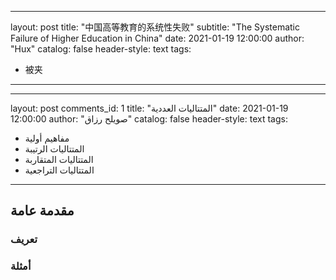 
---
layout:     post
title:      "中国高等教育的系统性失败"
subtitle:   "The Systematic Failure of Higher Education in China"
date:       2021-01-19 12:00:00
author:     "Hux"
catalog: false
header-style: text
tags:
  - 被夹
---
---
layout: post
comments_id: 1
title: "المتتاليات العددية"
date:     2021-01-19 12:00:00
author: "صويلح رزاق"
catalog: false
header-style: text
tags:
  - مفاهيم أولية
  - المتتاليات الرتيبة
  - المتتاليات المتقاربة
  - المتتاليات التراجعية

---



## مقدمة عامة

### تعريف




### أمثلة



